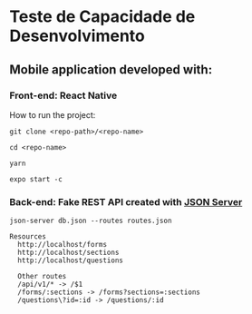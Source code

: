 # Teste de Capacidade de Desenvolvimento

## Mobile application developed with:

### Front-end: React Native

How to run the project:

`git clone <repo-path>/<repo-name>`

`cd <repo-name>`

`yarn`

`expo start -c`

### Back-end: Fake REST API created with [JSON Server](https://github.com/typicode/json-server)

`json-server db.json --routes routes.json`

```
Resources
  http://localhost/forms
  http://localhost/sections
  http://localhost/questions

  Other routes
  /api/v1/* -> /$1
  /forms/:sections -> /forms?sections=:sections
  /questions\?id=:id -> /questions/:id

```
